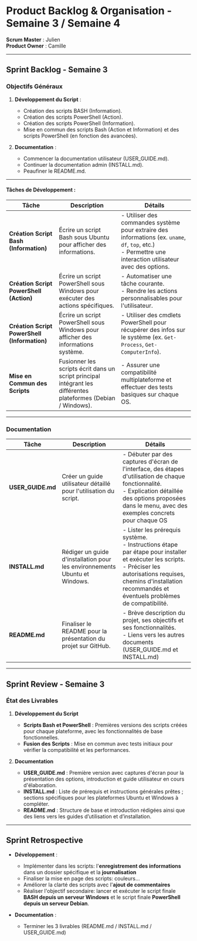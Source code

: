 # **Product Backlog & Organisation - Semaine 3 / Semaine 4**

**Scrum Master** : Julien  
**Product Owner** : Camille  

---

## **Sprint Backlog - Semaine 3**

### **Objectifs Généraux**
1. **Développement du Script** : 
   - Création des scripts BASH (Information).
   - Création des scripts PowerShell (Action).
   - Création des scripts PowerShell (Information).
   - Mise en commun des scripts Bash (Action et Information) et des scripts PowerShell (en fonction des avancées).

2. **Documentation** :
   - Commencer la documentation utilisateur (USER_GUIDE.md).
   - Continuer la documentation admin (INSTALL.md).
   - Peaufiner le README.md.

---

#### **Tâches de Développement** :
| Tâche | Description | Détails |
|-------|-------------|---------|
| **Création Script Bash (Information)** | Écrire un script Bash sous Ubuntu pour afficher des informations. | - Utiliser des commandes système pour extraire des informations (ex. `uname`, `df`, `top`, etc.)<br> - Permettre une interaction utilisateur avec des options.
| **Création Script PowerShell (Action)** | Écrire un script PowerShell sous Windows pour exécuter des actions spécifiques. | - Automatiser une tâche courante.<br> - Rendre les actions personnalisables pour l'utilisateur. |
| **Création Script PowerShell (Information)** | Écrire un script PowerShell sous Windows pour afficher des informations système. | - Utiliser des cmdlets PowerShell pour récupérer des infos sur le système (ex. `Get-Process`, `Get-ComputerInfo`).<br>
| **Mise en Commun des Scripts** | Fusionner les scripts écrit dans un script principal intégrant les différentes plateformes (Debian / Windows). | - Assurer une compatibilité multiplateforme et effectuer des tests basiques sur chaque OS. |

---

### **Documentation**

| Tâche | Description | Détails |
|-------|-------------|---------|
| **USER_GUIDE.md** | Créer un guide utilisateur détaillé pour l'utilisation du script. | - Débuter par des captures d'écran de l'interface, des étapes d'utilisation de chaque fonctionnalité.<br> - Explication détaillée des options proposées dans le menu, avec des exemples concrets pour chaque OS |
| **INSTALL.md** | Rédiger un guide d'installation pour les environnements Ubuntu et Windows. | - Lister les prérequis système.<br> - Instructions étape par étape pour installer et exécuter les scripts.<br> - Préciser les autorisations requises, chemins d'installation recommandés et éventuels problèmes de compatibilité. |
| **README.md** | Finaliser le README pour la présentation du projet sur GitHub. | - Brève description du projet, ses objectifs et ses fonctionnalités.<br> - Liens vers les autres documents (USER_GUIDE.md et INSTALL.md) |

---

## **Sprint Review - Semaine 3**

### **État des Livrables**

1. **Développement du Script**
   - **Scripts Bash et PowerShell** : Premières versions des scripts créées pour chaque plateforme, avec les fonctionnalités de base fonctionnelles.
   - **Fusion des Scripts** : Mise en commun avec tests initiaux pour vérifier la compatibilité et les performances.

2. **Documentation**
   - **USER_GUIDE.md** : Première version avec captures d'écran pour la présentation des options, introduction et guide utilisateur en cours d'élaboration.
   - **INSTALL.md** : Liste de prérequis et instructions générales prêtes ; sections spécifiques pour les plateformes Ubuntu et Windows à compléter.
   - **README.md** : Structure de base et introduction rédigées ainsi que des liens vers les guides d’utilisation et d’installation.

---

## **Sprint Retrospective**

- **Développement** :
   - Implémenter dans les scripts: l'**enregistrement des informations** dans un dossier spécifique et la **journalisation**
   - Finaliser la mise en page des scripts: couleurs... 
   - Améliorer la clarté des scripts avec l'**ajout de commentaires**
   - Réaliser l'objectif secondaire: lancer et exécuter le script finale **BASH depuis un serveur Windows** et le script finale **PowerShell depuis un serveur Debian**.
   
- **Documentation** :
   - Terminer les 3 livrables (README.md / INSTALL.md / USER_GUIDE.md)
